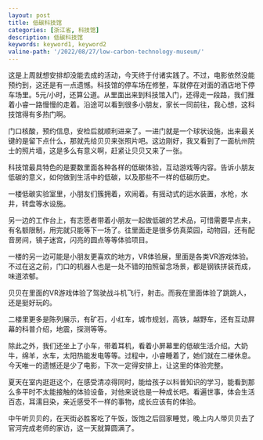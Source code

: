 ```yaml
---
layout: post
title: 低碳科技馆
categories: [浙江省, 科技馆]
description: 低碳科技馆
keywords: keyword1, keyword2
valine-path: '/2022/08/27/low-carbon-technology-museum/'
---
```


这是上周就想安排却没能去成的活动，今天终于付诸实践了。不过，电影依然没能预约到，这还是有一点遗憾。科技馆的停车场在修整，车就停在对面的酒店地下停车场里。5元/小时，还算公道。从里面出来到科技馆入门，还得走一段路，我们推着小睿一路慢慢的走着。沿途可以看到很多小朋友，家长一同前往，我心想，这科技馆得有多热门啊。

门口核酸，预约信息，安检后就顺利进来了。一进门就是一个球状设施，出来最关键的是留下点什么，那就先给贝贝来张照片吧。这边刚好，我又看到了一面杭州院士的照片墙，这是多么有意义啊，赶紧让贝贝又来了一张。

科技馆最具特色的是要数里面各种各样的低碳体验，互动游戏等内容。告诉小朋友低碳的意义，如何做到生活中的低碳，以及那些不一样的低碳历史。

一楼低碳实验室里，小朋友们簇拥着，欢闹着。有摇动式的运水装置，水枪，水井，转盘等水设施。

另一边的工作台上，有志愿者带着小朋友一起做低碳的艺术品，可惜需要早点来，有名额限制，用完就只能等下一场了。往里面走是很多仿真菜园，动物园，还有配音房间，镜子迷宫，闪亮的圆点等等体验项目。

一楼的另一边可能是小朋友更喜欢的地方，VR体验展，里面是各类VR游戏体验。不过在这之前，门口的机器人也是一处不错的拍照留念场景，都是钢铁拼装而成，味道浓郁。

贝贝在里面的VR游戏体验了驾驶战斗机飞行，射击。而我在里面体验了跳跳人，还是挺好玩的。

二楼里更多是陈列展示，有矿石，小红车，城市规划，高铁，越野车，还有互动屏幕的科普介绍，地震，探测等等。

除此之外，我们还坐上了小车，带着耳机，看着小屏幕里的低碳生活介绍。大奶牛，绵羊，水车，太阳热能发电等等。过程中，小睿睡着了，她们就在二楼休息。今天唯一的遗憾还是少了电影，下次一定得安排上，让这里的体验完整。

夏天在室内逛逛这个，在感受清凉得同时，能给孩子以科普知识的学习，能看到那么多平时不太能接触的体验设备，对他来说也是一种成长吧。看遍世事，体会生活百态，耳濡目染，亲近感受不一样的事物，成长应该有的体验。

中午听贝贝的，在天街必胜客吃了午饭，饭饱之后回家睡觉，晚上内人带贝贝去了官河完成老师的家访，这一天就算圆满了。
